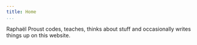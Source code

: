 ```yaml
---
title: Home
...
```


Raphaël Proust codes, teaches, thinks about stuff and occasionally writes things up on this website.
